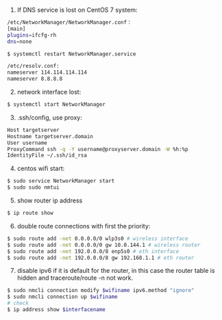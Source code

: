 1. If DNS service is lost on CentOS 7 system:
```bash
/etc/NetworkManager/NetworkManager.conf：
[main]
plugins=ifcfg-rh
dns=none

$ systemctl restart NetworkManager.service

/etc/resolv.conf:
nameserver 114.114.114.114
nameserver 8.8.8.8
```

2. network interface lost:
```bash
$ systemctl start NetworkManager
```

3. .ssh/config, use proxy:
```bash
Host targetserver
Hostname targetserver.domain
User username
ProxyCommand ssh -q -Y username@proxyserver.domain -W %h:%p
IdentityFile ~/.ssh/id_rsa
```
4. centos wifi start:
```bash
$ sudo service NetworkManager start
$ sudo sudo nmtui
```
5. show router ip address
```bash
$ ip route show
```

6. double route connections with first the priority:
```bash
$ sudo route add -net 0.0.0.0/0 wlp3s0 # wireless interface
$ sudo route add -net 0.0.0.0/0 gw 10.0.144.1 # wireless router
$ sudo route add -net 192.0.0.0/8 enp5s0 # eth interface
$ sudo route add -net 192.0.0.0/8 gw 192.168.1.1 # eth router
```

7. disable ipv6 if it is default for the router, in this case the router table is hidden and traceroute/route -n not work.
```bash
$ sudo nmcli connection modify $wifiname ipv6.method "ignore"
$ sudo nmcli connection up $wifiname
# check
$ ip address show $interfacename
```
